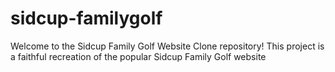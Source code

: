 # sidcup-familygolf
Welcome to the Sidcup Family Golf Website Clone repository! This project is a faithful recreation of the popular Sidcup Family Golf website
